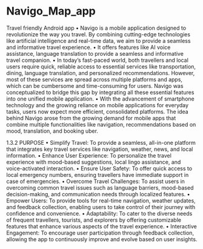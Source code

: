 # Navigo_Map_app
Travel friendly Android app 
•	Navigo is a mobile application designed to revolutionize the way you travel. By combining cutting-edge technologies like artificial intelligence and real-time data, we aim to provide a seamless and informative travel experience.
•	 It offers features like AI voice assistance, language translation to provide a seamless and informative travel companion.
•	 In today’s fast-paced world, both travellers and local users require quick, reliable access to essential services like transportation, dining, language translation, and personalized recommendations. However, most of these services are spread across multiple platforms and apps, which can be cumbersome and time-consuming for users. Navigo was conceptualized to bridge this gap by integrating all these essential features into one unified mobile application.
•	With the advancement of smartphone technology and the growing reliance on mobile applications for everyday tasks, users now expect more efficient, consolidated platforms. The idea behind Navigo arose from the growing demand for mobile apps that combine multiple functionalities like navigation, recommendations based on mood, translation, and booking uber.


1.3.2	PURPOSE
•	Simplify Travel: To provide a seamless, all-in-one platform that integrates key travel services like navigation, weather, news, and local information.
•	Enhance User Experience: To personalize the travel experience with mood-based suggestions, local lingo assistance, and voice-activated interaction.
•	Ensure User Safety: To offer quick access to local emergency numbers, ensuring travellers have immediate support in case of emergencies.
•	 Overcome Travel Challenges: To assist users in overcoming common travel issues such as language barriers, mood-based decision-making, and communication needs through localized features.
•	Empower Users: To provide tools for real-time navigation, weather updates, and feedback collection, enabling users to take control of their journey with confidence and convenience.
•	 Adaptability: To cater to the diverse needs of frequent travellers, tourists, and explorers by offering customizable features that enhance various aspects of the travel experience.
•	  Interactive Engagement: To encourage user participation through feedback collection, allowing the app to continuously improve and evolve based on user insights.

